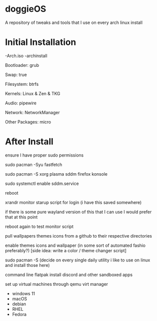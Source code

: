 # doggieOS
A repository of tweaks and tools that I use on every arch linux install

# Initial Installation 
-Arch.iso
-archinstall

Bootloader: grub

Swap: true

Filesystem: btrfs

Kernels: Linux & Zen & TKG

Audio: pipewire

Network: NetworkManager

Other Packages: micro

# After Install
ensure I have proper sudo permissions

sudo pacman -Syu fastfetch

sudo pacman -S xorg plasma sddm firefox konsole

sudo systemctl enable sddm.service

reboot

xrandr monitor starup script for login (i have this saved somewhere)

if there is some pure wayland version of this that I can use I would prefer that at this point

reboot again to test monitor script

pull wallpapers themes icons from a github to their respective directories

enable themes icons and wallpaper (in some sort of automated fashio preferably?) [side idea: write a color / theme changer script]

sudo pacman -S (decide on every single daily utility i like to use on linux and install those here)

command line flatpak install discord and other sandboxed apps

set up virtual machines through qemu virt manager
- windows 11
- macOS
- debian
- RHEL
- Fedora
